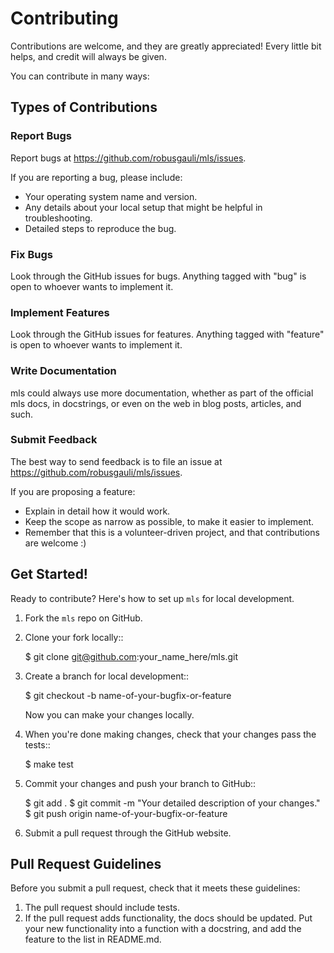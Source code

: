 # Contributing

Contributions are welcome, and they are greatly appreciated! Every little bit helps, and credit will always be given.

You can contribute in many ways:

## Types of Contributions

### Report Bugs

Report bugs at https://github.com/robusgauli/mls/issues.

If you are reporting a bug, please include:

* Your operating system name and version.
* Any details about your local setup that might be helpful in troubleshooting.
* Detailed steps to reproduce the bug.

### Fix Bugs

Look through the GitHub issues for bugs. Anything tagged with "bug"
is open to whoever wants to implement it.

### Implement Features

Look through the GitHub issues for features. Anything tagged with "feature"
is open to whoever wants to implement it.

### Write Documentation

mls could always use more documentation, whether as part of the
official mls docs, in docstrings, or even on the web in blog posts,
articles, and such.

### Submit Feedback

The best way to send feedback is to file an issue at https://github.com/robusgauli/mls/issues.

If you are proposing a feature:

* Explain in detail how it would work.
* Keep the scope as narrow as possible, to make it easier to implement.
* Remember that this is a volunteer-driven project, and that contributions
  are welcome :)

## Get Started!

Ready to contribute? Here's how to set up `mls` for local development.

1. Fork the `mls` repo on GitHub.
2. Clone your fork locally::

    $ git clone git@github.com:your_name_here/mls.git

3. Create a branch for local development::

    $ git checkout -b name-of-your-bugfix-or-feature

   Now you can make your changes locally.

4. When you're done making changes, check that your changes pass the tests::

    $ make test

6. Commit your changes and push your branch to GitHub::

    $ git add .
    $ git commit -m "Your detailed description of your changes."
    $ git push origin name-of-your-bugfix-or-feature

7. Submit a pull request through the GitHub website.

Pull Request Guidelines
-----------------------

Before you submit a pull request, check that it meets these guidelines:

1. The pull request should include tests.
2. If the pull request adds functionality, the docs should be updated. Put
   your new functionality into a function with a docstring, and add the
   feature to the list in README.md.